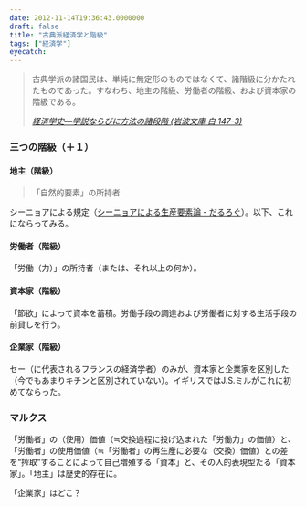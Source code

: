 ```yaml
---
date: 2012-11-14T19:36:43.0000000
draft: false
title: "古典派経済学と階級"
tags: ["経済学"]
eyecatch: 
---
```


<blockquote cite="http://d.hatena.ne.jp/asin/400341473X/bestylesnet-22">
<p>古典学派の諸国民は、単純に無定形のものではなくて、諸階級に分かたれたものであった。すなわち、地主の階級、労働者の階級、および資本家の階級である。</p>

<cite><a href="http://d.hatena.ne.jp/asin/400341473X/bestylesnet-22">経済学史―学説ならびに方法の諸段階 (岩波文庫 白 147-3)</a></cite>
</blockquote>

<div class="section">
<h3>三つの階級（＋１）</h3>

<div class="section">
<h4>地主（階級）</h4>

<blockquote>
<p>「自然的要素」の所持者</p>

</blockquote>
<p>シーニョアによる規定（<a href="https://blog.daruyanagi.jp/entry/2012/11/14/192621">&#x30B7;&#x30FC;&#x30CB;&#x30E7;&#x30A2;&#x306B;&#x3088;&#x308B;&#x751F;&#x7523;&#x8981;&#x7D20;&#x8AD6; - &#x3060;&#x308B;&#x308D;&#x3050;</a>）。以下、これにならってみる。</p>

</div>
<div class="section">
<h4>労働者（階級）</h4>
<p>「労働（力）」の所持者（または、それ以上の何か）。</p>

</div>
<div class="section">
<h4>資本家（階級）</h4>
<p>「節欲」によって資本を蓄積。労働手段の調達および労働者に対する生活手段の前貸しを行う。</p>

</div>
<div class="section">
<h4>企業家（階級）</h4>
<p>セー（に代表されるフランスの経済学者）のみが、資本家と企業家を区別した（今でもあまりキチンと区別されていない）。イギリスではJ.S.ミルがこれに初めてならった。</p>

</div>
</div>
<div class="section">
<h3>マルクス</h3>
<p>「労働者」の（使用）価値（≒交換過程に投げ込まれた「労働力」の価値）と、「労働者」の使用価値（≒「労働者」の再生産に必要な（交換）価値）との差を“搾取”することによって自己増殖する「資本」と、その人的表現型たる「資本家」。「地主」は歴史的存在に。</p><p>「企業家」はどこ？</p>

</div>